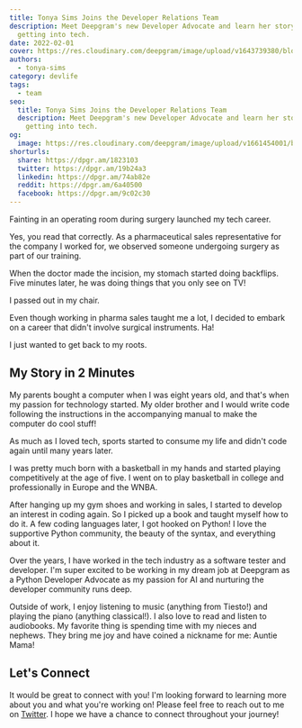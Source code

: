 ```yaml
---
title: Tonya Sims Joins the Developer Relations Team
description: Meet Deepgram's new Developer Advocate and learn her story of
  getting into tech.
date: 2022-02-01
cover: https://res.cloudinary.com/deepgram/image/upload/v1643739380/blog/2022/02/tonya-sims-joins-deepgram/tonya-city.jpg
authors:
  - tonya-sims
category: devlife
tags:
  - team
seo:
  title: Tonya Sims Joins the Developer Relations Team
  description: Meet Deepgram's new Developer Advocate and learn her story of
    getting into tech.
og:
  image: https://res.cloudinary.com/deepgram/image/upload/v1661454001/blog/tonya-sims-joins-deepgram/ograph.png
shorturls:
  share: https://dpgr.am/1823103
  twitter: https://dpgr.am/19b24a3
  linkedin: https://dpgr.am/74ab82e
  reddit: https://dpgr.am/6a40500
  facebook: https://dpgr.am/9c02c30
---
```

Fainting in an operating room during surgery launched my tech career.

Yes, you read that correctly. As a pharmaceutical sales representative for the company I worked for, we observed someone undergoing surgery as part of our training.

When the doctor made the incision, my stomach started doing backflips. Five minutes later, he was doing things that you only see on TV!

I passed out in my chair.

Even though working in pharma sales taught me a lot, I decided to embark on a career that didn't involve surgical instruments. Ha!

I just wanted to get back to my roots.

## My Story in 2 Minutes

My parents bought a computer when I was eight years old, and that's when my passion for technology started. My older brother and I would write code following the instructions in the accompanying manual to make the computer do cool stuff!

As much as I loved tech, sports started to consume my life and didn't code again until many years later.

I was pretty much born with a basketball in my hands and started playing competitively at the age of five. I went on to play basketball in college and professionally in Europe and the WNBA.

After hanging up my gym shoes and working in sales, I started to develop an interest in coding again. So I picked up a book and taught myself how to do it. A few coding languages later, I got hooked on Python! I love the supportive Python community, the beauty of the syntax, and everything about it.

Over the years, I have worked in the tech industry as a software tester and developer. I'm super excited to be working in my dream job at Deepgram as a Python Developer Advocate as my passion for AI and nurturing the developer community runs deep.

Outside of work, I enjoy listening to music (anything from Tiesto!) and playing the piano (anything classical!). I also love to read and listen to audiobooks. My favorite thing is spending time with my nieces and nephews. They bring me joy and have coined a nickname for me: Auntie Mama!

## Let's Connect

It would be great to connect with you! I'm looking forward to learning more about you and what you're working on! Please feel free to reach out to me on [Twitter](https://twitter.com/tonyasims). I hope we have a chance to connect throughout your journey!
